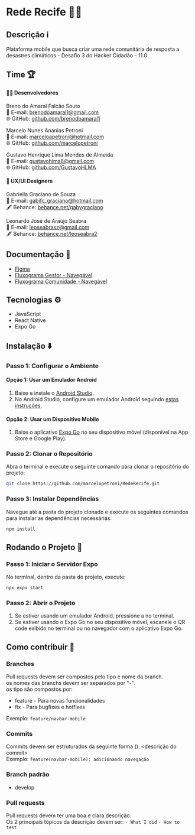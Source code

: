 # Rede Recife 🤝🏼

## Descrição ℹ️

Plataforma mobile que busca criar uma rede comunitária de resposta a desastres climáticos - Desafio 3 do Hacker Cidadão - 11.0

## Time 🏆

#### 👨‍💻 Desenvolvedores

Breno do Amaral Falcão Souto<br/>
📧 E-mail: brenodoamaral1@gmail.com<br/>
🌐 GitHub: [github.com/brenodoamaral1](https://github.com/brenodoamaral1)

Marcelo Nunes Ananias Petroni<br/>
📧 E-mail: marceloapetroni@hotmail.com<br/>
🌐 GitHub: [github.com/marcelopetroni](https://github.com/marcelopetroni)

Gustavo Henrique Lima Mendes de Almeida<br/>
📧 E-mail: gustavohlma8@gmail.com<br/>
🌐 GitHub: [github.com/GustavoHLMA](https://github.com/GustavoHLMA)

#### 🎨 UX/UI Designers

Gabriella Graciano de Souza<br/>
📧 E-mail: gabifc_graciano@hotmail.com<br/>
🖋️ Behance: [behance.net/gabygraciano](behance.net/gabygraciano)

Leonardo José de Araújo Seabra<br/>
📧 E-mail: leoseabrasz@gmail.com<br/>
🖋️ Behance: [behance.net/leoseabra2](behance.net/gabygraciano)

## Documentação 📄

- [Figma](https://www.figma.com/design/zpJamDrK7lwvtRbsIG7NXr/Rede-Recife?node-id=11-14&t=PYIJgEym9iSxitc8-0)
- [Fluxograma Gestor - Navegável](https://www.figma.com/proto/zpJamDrK7lwvtRbsIG7NXr/Rede-Recife?node-id=124-3834&t=LzTuYpQ7ao2oTsCr-1)
- [Fluxograma Comunidade - Navegável](https://www.figma.com/proto/zpJamDrK7lwvtRbsIG7NXr/Rede-Recife?node-id=101-1228&t=LzTuYpQ7ao2oTsCr-1)


## Tecnologias ⚙️

- JavaScript
- React Native
- Expo Go

## Instalação ⬇️

### Passo 1: Configurar o Ambiente

#### Opção 1: Usar um Emulador Android

1. Baixe e instale o [Android Studio](https://developer.android.com/studio).
2. No Android Studio, configure um emulador Android seguindo [estas instruções](https://developer.android.com/studio/run/emulator).

#### Opção 2: Usar um Dispositivo Mobile

1. Baixe o aplicativo [Expo Go](https://expo.dev/client) no seu dispositivo móvel (disponível na App Store e Google Play).

### Passo 2: Clonar o Repositório

Abra o terminal e execute o seguinte comando para clonar o repositório do projeto:
```bash
git clone https://github.com/marcelopetroni/RedeRecife.git
```

### Passo 3: Instalar Dependências

Navegue até a pasta do projeto clonado e execute os seguintes comandos para instalar as dependências necessárias:
```bash
npm install
```

## Rodando o Projeto 🏃

### Passo 1: Iniciar o Servidor Expo
No terminal, dentro da pasta do projeto, execute:
```bash
npx expo start
```

### Passo 2: Abrir o Projeto
1. Se estiver usando um emulador Android, pressione a no terminal.
2. Se estiver usando o Expo Go no seu dispositivo móvel, escaneie o QR code exibido no terminal ou no navegador com o aplicativo Expo Go.


## Como contribuir 🤝
### Branches
Pull requests devem ser compostos pelo tipo e nome da branch.\
os nomes das branchs devem ser separados por "-".\
os tipo são compostos por:
- feature - Para novas funcionalidades
- fix - Para bugfixes e hotfixes

Exemplo: 
`feature/navbar-mobile`

### Commits
Commits devem ser estruturados da seguinte forma <tipo>(<nome-da-branch>): <descrição do commit>\
Exemplo: 
`feature(navbar-mobile): adicionando navegação`

### Branch padrão
- develop

### Pull requests
Pull requests devem ter uma boa e clara descrição.\
Os 2 principais tópicos da descrição devem ser:
`- What I did`
`- How to test`
